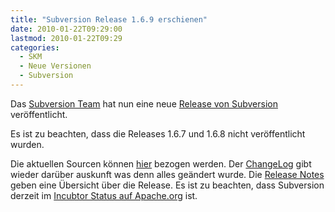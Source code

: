 ```yaml
---
title: "Subversion Release 1.6.9 erschienen"
date: 2010-01-22T09:29:00
lastmod: 2010-01-22T09:29
categories:
  - SKM
  - Neue Versionen
  - Subversion
---
```

Das [Subversion Team](http://subversion.tigris.org) hat nun eine neue 
[Release von Subversion](http://mail-archives.apache.org/mod_mbox/subversion-announce/201001.mbox/%3cb51ffb6f1001211502v14dfcbbeo95ba6e1e6992f5aa@mail.gmail.com%3e) 
veröffentlicht.

Es ist zu beachten, dass die Releases 1.6.7 und 1.6.8 nicht veröffentlicht wurden.

Die aktuellen Sourcen können [hier](http://subversion.tigris.org/servlets/ProjectDocumentList?folderID=260&expandFolder=260&folderID=74) bezogen werden. 
Der [ChangeLog](http://svn.apache.org/repos/asf/subversion/tags/1.6.9/CHANGES) gibt wieder darüber auskunft was denn alles geändert wurde.
Die [Release Notes](http://subversion.tigris.org/svn_1.6_releasenotes.html) geben eine Übersicht über die Release.
Es ist zu beachten, dass Subversion derzeit im [Incubtor Status auf Apache.org](http://subversion.apache.org/) ist.
